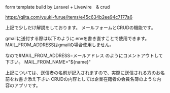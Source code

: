 
form template build by Laravel + Livewire　& crud

https://qiita.com/yuuki-furue/items/e45c634b2ee94c7177a6

上記で少しだけ解説をしております。
メールフォームとCRUDの機能です。

gmailに送付する際は以下のように.envを書き直すことで使用できます。
MAIL_FROM_ADDRESSはgmailの場合使用しません。

なので#MAIL_FROM_ADDRESS=メールアドレス
のようにコメントアウトして下さい。
MAIL_FROM_NAME="${name}"

上記については、送信者の名前が記入されますので、実際に送信される方のお名前をお書き添え下さい
CRUDの内容としては企業在籍者の会員名簿のような内容のアプリです。

```
